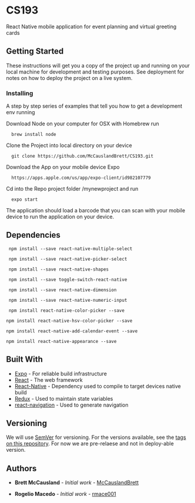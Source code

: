 # CS193

React Native mobile application for event planning and virtual greeting cards

## Getting Started

These instructions will get you a copy of the project up and running on your local machine for development and testing purposes. See deployment for notes on how to deploy the project on a live system.


### Installing

A step by step series of examples that tell you how to get a development env running

Download Node on your computer for OSX with Homebrew run
```
  brew install node
```

Clone the Project into local directory on your device
```
  git clone https://github.com/McCauslandBrett/CS193.git
```

Download the App on your mobile device Expo
```
  https://apps.apple.com/us/app/expo-client/id982107779
```

Cd into the Repo project folder /mynewproject and run
```
  expo start
```
The application should load a barcode that you can scan with your mobile device to run the application on your device.
## Dependencies
 ```
  npm install --save react-native-multiple-select
 ```
 ```
  npm install --save react-native-picker-select
 ```
 ```
  npm install --save react-native-shapes
 ```
 ```
  npm install --save toggle-switch-react-native
 ```
 ```
  npm install --save react-native-dimension
 ```
 ```
  npm install --save react-native-numeric-input
 ```
 ```
  npm install react-native-color-picker --save
 ```
  ```
  npm install react-native-hsv-color-picker --save
  ```
  ```
  npm install react-native-add-calendar-event --save
   ```
   ```
  npm install react-native-appearance --save
   ```
## Built With

* [Expo](https://expo.io) - For reliable build infrastructure
* [React](https://reactjs.org) - The web framework
* [React-Native](https://facebook.github.io/react-native/) - Dependency used to compile to target devices native build
* [Redux](https://redux.js.org) - Used to maintain state variables
* [react-navigation](https://reactnavigation.org) - Used to generate navigation

## Versioning

We will use [SemVer](http://semver.org/) for versioning. For the versions available, see the [tags on this repository](https://github.com/your/project/tags). For now we are pre-relaese and not in deploy-able version.

## Authors

* **Brett McCausland** - *Initial work* - [McCauslandBrett](https://github.com/McCauslandBrett)

* **Rogelio Macedo** - *Initial work* - [rmace001](https://github.com/rmace001)

